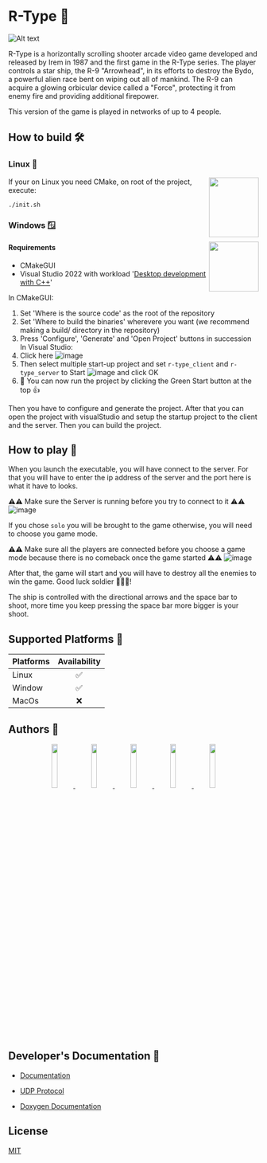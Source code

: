 
# R-Type 🚀

![Alt text](https://m.media-amazon.com/images/I/911DV9FiRTL.png)

R-Type is a horizontally scrolling shooter arcade video game developed and released by Irem in 1987 and the first game in the R-Type series. The player controls a star ship, the R-9 "Arrowhead", in its efforts to destroy the Bydo, a powerful alien race bent on wiping out all of mankind. The R-9 can acquire a glowing orbicular device called a "Force", protecting it from enemy fire and providing additional firepower.

This version of the game is played in networks of up to 4 people.

## How to build 🛠️
### Linux 🐧
<img align="right" width="100" height="120" src="https://upload.wikimedia.org/wikipedia/commons/thumb/b/b0/NewTux.svg/150px-NewTux.svg.png">


If your on Linux you need CMake, on root of the project, execute:
```bash
./init.sh
```

### Windows 🪟
<img align="right" width="100" height="100" src="https://upload.wikimedia.org/wikipedia/commons/thumb/5/5f/Windows_logo_-_2012.svg/1024px-Windows_logo_-_2012.svg.png">

#### Requirements
* CMakeGUI
* Visual Studio 2022 with workload '[Desktop development with C++](https://learn.microsoft.com/en-us/cpp/ide/using-the-visual-studio-ide-for-cpp-desktop-development?view=msvc-170)'

In CMakeGUI:
  1. Set 'Where is the source code' as the root of the repository
  2. Set 'Where to build the binaries' wherevere you want (we recommend making a build/ directory in the repository)
  3. Press 'Configure', 'Generate' and 'Open Project' buttons in succession
In Visual Studio:
  1. Click here ![image](https://github.com/AlexGuillard/R-Type/assets/91672539/abfa7647-48ad-4e3a-87e7-168cf46a3d7d)
  2. Then select multiple start-up project and set `r-type_client` and `r-type_server` to Start ![image](https://github.com/AlexGuillard/R-Type/assets/91672539/25604bf4-d4e2-4513-b846-c27e8979340b) and click OK
  3. 🎉 You can now run the project by clicking the Green Start button at the top 👍


Then you have to configure and generate the project.
After that you can open the project with visualStudio and setup the startup project to the client and the server.
Then you can build the project.

## How to play 🛝
When you launch the executable, you will have connect to the server.
For that you will have to enter the ip address of the server and the port here is what it have to looks.

⚠️⚠️ Make sure the Server is running before you try to connect to it ⚠️⚠️
![image](https://github.com/AlexGuillard/R-Type/assets/91672539/81afc5af-2823-4a9c-828c-0c71d4497f65)

If you chose `solo` you will be brought to the game otherwise, you will need to choose you game mode.

⚠️⚠️ Make sure all the players are connected before you choose a game mode because there is no comeback once the game started ⚠️⚠️
![image](https://github.com/AlexGuillard/R-Type/assets/91672539/52807eb4-9cca-4a04-b568-caa228227ef5)


After that, the game will start and you will have to destroy all the enemies to win the game. Good luck soldier 🫡🫡🫡!

The ship is controlled with the directional arrows and the space bar to shoot, more time you keep pressing the space bar more bigger is your shoot.

## Supported Platforms 🤝

| Platforms | Availability |
| :---    |  :---:  |
| Linux   | ✅ |
| Window  | ✅ |
| MacOs   | ❌ |

## Authors 🐐

<p align="center" width="100%">
  <a href="https://github.com/AlexGuillard">
    <img width="15%" src="https://avatars.githubusercontent.com/u/91674655?v=4">
  </a>
  <a href="https://github.com/Pablodeibar">
    <img width="15%" src="https://avatars.githubusercontent.com/u/91668926?v=4">
  </a>
  <a href="https://github.com/Benjicatch">
    <img width="15%" src="https://avatars.githubusercontent.com/u/91670393?v=4">
  </a>
  <a href="https://github.com/Kiya971">
    <img width="15%" src="https://avatars.githubusercontent.com/u/91669051?v=4">
  </a>
  <a href="https://github.com/azeuio">
    <img width="15%" src="https://avatars.githubusercontent.com/u/91672539?v=4">
  </a>
</p>

## Developer's Documentation 👷

- [Documentation](https://github.com/AlexGuillard/R-Type/wiki/Developer's-Documentation)

- [UDP Protocol](https://github.com/AlexGuillard/R-Type/wiki/Developer's-Documentation#udp-protocol-documentation)

- [Doxygen Documentation](https://alexguillard.github.io/R-Type/)

## License

[MIT](https://choosealicense.com/licenses/mit/)

